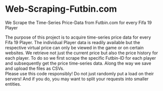 # Web-Scraping-Futbin.com
We Scrape the Time-Series Price-Data from Futbin.com for every Fifa 19 Player 
 
The purpose of this project is to acquire time-series price data for every Fifa 19 Player.
The individual Player data is readily available but the respective virtual price can only be viewed in the game or on certain websites. We retrieve not just the current price but also the price history for each player. To do so we first scrape the specific Futbin-ID for each player and subsequently get the price time-series data. Along the way we save and upload the files as CSVs.  
Please use this code responsibly! Do not just randomly put a load on their servers!
And if you do, you may want to split your requests into smaller entities.
